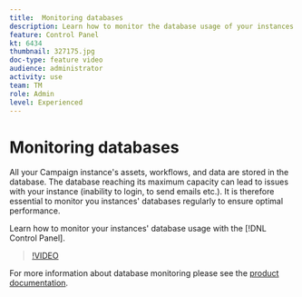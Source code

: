```yaml
---
title:  Monitoring databases
description: Learn how to monitor the database usage of your instances.
feature: Control Panel
kt: 6434
thumbnail: 327175.jpg
doc-type: feature video
audience: administrator
activity: use
team: TM
role: Admin
level: Experienced
---
```

# Monitoring databases

All your Campaign instance's assets, workflows, and data are stored in the database. The database reaching its maximum capacity can lead to issues with your instance (inability to login, to send emails etc.). It is therefore essential to monitor you instances' databases regularly to ensure optimal performance.

Learn how to monitor your instances' database usage with the [!DNL Control Panel].

>[!VIDEO](https://video.tv.adobe.com/v/327175?quality=12)

For more information about database monitoring please see the [product documentation](https://experienceleague.adobe.com/docs/control-panel/using/performance-monitoring/database-monitoring.html?lang=en#performance-monitoring).
